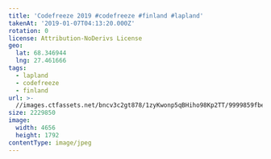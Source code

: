 ```yaml
---
title: 'Codefreeze 2019 #codefreeze #finland #lapland'
takenAt: '2019-01-07T04:13:20.000Z'
rotation: 0
license: Attribution-NoDerivs License
geo:
  lat: 68.346944
  lng: 27.461666
tags:
  - lapland
  - codefreeze
  - finland
url: >-
  //images.ctfassets.net/bncv3c2gt878/1zyKwonp5qBHiho98Kp2TT/9999859fbedcc02055f208a82722e4fc/codefreeze-2019-codefreeze-finland-lapland_31796864437_o
size: 2229850
image:
  width: 4656
  height: 1792
contentType: image/jpeg
---
```


